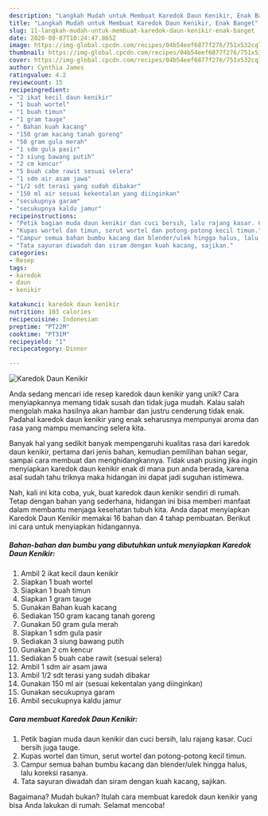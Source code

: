 ```yaml
---
description: "Langkah Mudah untuk Membuat Karedok Daun Kenikir, Enak Banget"
title: "Langkah Mudah untuk Membuat Karedok Daun Kenikir, Enak Banget"
slug: 11-langkah-mudah-untuk-membuat-karedok-daun-kenikir-enak-banget
date: 2020-08-07T10:24:47.865Z
image: https://img-global.cpcdn.com/recipes/04b54eef6877f276/751x532cq70/karedok-daun-kenikir-foto-resep-utama.jpg
thumbnail: https://img-global.cpcdn.com/recipes/04b54eef6877f276/751x532cq70/karedok-daun-kenikir-foto-resep-utama.jpg
cover: https://img-global.cpcdn.com/recipes/04b54eef6877f276/751x532cq70/karedok-daun-kenikir-foto-resep-utama.jpg
author: Cynthia James
ratingvalue: 4.2
reviewcount: 15
recipeingredient:
- "2 ikat kecil daun kenikir"
- "1 buah wortel"
- "1 buah timun"
- "1 gram tauge"
- " Bahan kuah kacang"
- "150 gram kacang tanah goreng"
- "50 gram gula merah"
- "1 sdm gula pasir"
- "3 siung bawang putih"
- "2 cm kencur"
- "5 buah cabe rawit sesuai selera"
- "1 sdm air asam jawa"
- "1/2 sdt terasi yang sudah dibakar"
- "150 ml air sesuai kekentalan yang diinginkan"
- "secukupnya garam"
- "secukupnya kaldu jamur"
recipeinstructions:
- "Petik bagian muda daun kenikir dan cuci bersih, lalu rajang kasar. Cuci bersih juga tauge."
- "Kupas wortel dan timun, serut wortel dan potong-potong kecil timun."
- "Campur semua bahan bumbu kacang dan blender/ulek hingga halus, lalu koreksi rasanya."
- "Tata sayuran diwadah dan siram dengan kuah kacang, sajikan."
categories:
- Resep
tags:
- karedok
- daun
- kenikir

katakunci: karedok daun kenikir 
nutrition: 103 calories
recipecuisine: Indonesian
preptime: "PT22M"
cooktime: "PT31M"
recipeyield: "1"
recipecategory: Dinner

---
```



![Karedok Daun Kenikir](https://img-global.cpcdn.com/recipes/04b54eef6877f276/751x532cq70/karedok-daun-kenikir-foto-resep-utama.jpg)

Anda sedang mencari ide resep karedok daun kenikir yang unik? Cara menyiapkannya memang tidak susah dan tidak juga mudah. Kalau salah mengolah maka hasilnya akan hambar dan justru cenderung tidak enak. Padahal karedok daun kenikir yang enak seharusnya mempunyai aroma dan rasa yang mampu memancing selera kita.

Banyak hal yang sedikit banyak mempengaruhi kualitas rasa dari karedok daun kenikir, pertama dari jenis bahan, kemudian pemilihan bahan segar, sampai cara membuat dan menghidangkannya. Tidak usah pusing jika ingin menyiapkan karedok daun kenikir enak di mana pun anda berada, karena asal sudah tahu triknya maka hidangan ini dapat jadi suguhan istimewa.




Nah, kali ini kita coba, yuk, buat karedok daun kenikir sendiri di rumah. Tetap dengan bahan yang sederhana, hidangan ini bisa memberi manfaat dalam membantu menjaga kesehatan tubuh kita. Anda dapat menyiapkan Karedok Daun Kenikir memakai 16 bahan dan 4 tahap pembuatan. Berikut ini cara untuk menyiapkan hidangannya.

<!--inarticleads1-->

##### Bahan-bahan dan bumbu yang dibutuhkan untuk menyiapkan Karedok Daun Kenikir:

1. Ambil 2 ikat kecil daun kenikir
1. Siapkan 1 buah wortel
1. Siapkan 1 buah timun
1. Siapkan 1 gram tauge
1. Gunakan  Bahan kuah kacang
1. Sediakan 150 gram kacang tanah goreng
1. Gunakan 50 gram gula merah
1. Siapkan 1 sdm gula pasir
1. Sediakan 3 siung bawang putih
1. Gunakan 2 cm kencur
1. Sediakan 5 buah cabe rawit (sesuai selera)
1. Ambil 1 sdm air asam jawa
1. Ambil 1/2 sdt terasi yang sudah dibakar
1. Gunakan 150 ml air (sesuai kekentalan yang diinginkan)
1. Gunakan secukupnya garam
1. Ambil secukupnya kaldu jamur




<!--inarticleads2-->

##### Cara membuat Karedok Daun Kenikir:

1. Petik bagian muda daun kenikir dan cuci bersih, lalu rajang kasar. Cuci bersih juga tauge.
1. Kupas wortel dan timun, serut wortel dan potong-potong kecil timun.
1. Campur semua bahan bumbu kacang dan blender/ulek hingga halus, lalu koreksi rasanya.
1. Tata sayuran diwadah dan siram dengan kuah kacang, sajikan.




Bagaimana? Mudah bukan? Itulah cara membuat karedok daun kenikir yang bisa Anda lakukan di rumah. Selamat mencoba!

